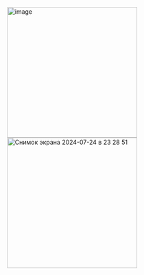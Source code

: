 <img width="303" alt="image" src="https://github.com/user-attachments/assets/430ecf53-4743-4b82-9498-417471b5d100">

<img width="303" alt="Снимок экрана 2024-07-24 в 23 28 51" src="https://github.com/user-attachments/assets/d5143d44-d529-4f9f-9f5b-51337c860754">
